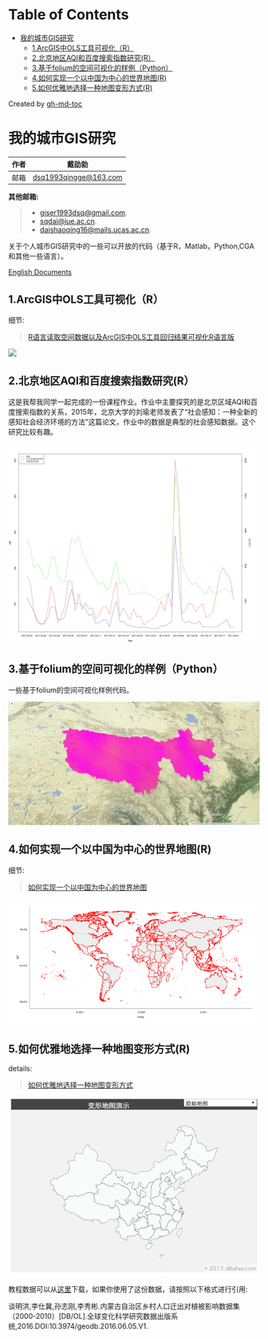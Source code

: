 Table of Contents
=================

* [我的城市GIS研究](#%E6%88%91%E7%9A%84%E5%9F%8E%E5%B8%82gis%E7%A0%94%E7%A9%B6)
  * [1\.ArcGIS中OLS工具可视化（R）](#1arcgis%E4%B8%ADols%E5%B7%A5%E5%85%B7%E5%8F%AF%E8%A7%86%E5%8C%96r)
  * [2\.北京地区AQI和百度搜索指数研究(R）](#2%E5%8C%97%E4%BA%AC%E5%9C%B0%E5%8C%BAaqi%E5%92%8C%E7%99%BE%E5%BA%A6%E6%90%9C%E7%B4%A2%E6%8C%87%E6%95%B0%E7%A0%94%E7%A9%B6r)
  * [3\.基于folium的空间可视化的样例（Python）](#3%E5%9F%BA%E4%BA%8Efolium%E7%9A%84%E7%A9%BA%E9%97%B4%E5%8F%AF%E8%A7%86%E5%8C%96%E7%9A%84%E6%A0%B7%E4%BE%8Bpython)
  * [4\.如何实现一个以中国为中心的世界地图(R)](#4%E5%A6%82%E4%BD%95%E5%AE%9E%E7%8E%B0%E4%B8%80%E4%B8%AA%E4%BB%A5%E4%B8%AD%E5%9B%BD%E4%B8%BA%E4%B8%AD%E5%BF%83%E7%9A%84%E4%B8%96%E7%95%8C%E5%9C%B0%E5%9B%BEr)
  * [5\.如何优雅地选择一种地图变形方式(R)](#5%E5%A6%82%E4%BD%95%E4%BC%98%E9%9B%85%E5%9C%B0%E9%80%89%E6%8B%A9%E4%B8%80%E7%A7%8D%E5%9C%B0%E5%9B%BE%E5%8F%98%E5%BD%A2%E6%96%B9%E5%BC%8Fr)

Created by [gh-md-toc](https://github.com/ekalinin/github-markdown-toc.go)

# 我的城市GIS研究

|作者|戴劭勍|
|---|---|
|邮箱|dsq1993qingge@163.com|

**其他邮箱:**
>* giser1993dsq@gmail.com. 
>* sqdai@iue.ac.cn. 
>* daishaoqing16@mails.ucas.ac.cn.

关于个人城市GIS研究中的一些可以开放的代码（基于R，Matlab，Python,CGA和其他一些语言）。

[English Documents](https://github.com/GISerDaiShaoqing/My-Studies-of-Urban-GIS)

## 1.ArcGIS中OLS工具可视化（R）
细节:
>[R语言读取空间数据以及ArcGIS中OLS工具回归结果可视化R语言版](https://giserdaishaoqing.github.io/2017/04/24/R%E8%AF%AD%E8%A8%80%E8%AF%BB%E5%8F%96%E7%A9%BA%E9%97%B4%E6%95%B0%E6%8D%AE%E4%BB%A5%E5%8F%8AArcGIS%E4%B8%ADOLS%E5%B7%A5%E5%85%B7%E5%9B%9E%E5%BD%92%E7%BB%93%E6%9E%9C%E5%8F%AF%E8%A7%86%E5%8C%96R%E8%AF%AD%E8%A8%80%E7%89%88/)

![](http://img.blog.csdn.net/20170425165238300?watermark/2/text/aHR0cDovL2Jsb2cuY3Nkbi5uZXQvRVNBX0RTUQ==/font/5a6L5L2T/fontsize/400/fill/I0JBQkFCMA==/dissolve/70/gravity/SouthEast)

## 2.北京地区AQI和百度搜索指数研究(R）
这是我帮我同学一起完成的一份课程作业。作业中主要探究的是北京区域AQI和百度搜索指数的关系，2015年，北京大学的刘瑜老师发表了“社会感知：一种全新的感知社会经济环境的方法”这篇论文，作业中的数据是典型的社会感知数据。这个研究比较有趣。

![](https://github.com/GISerDaiShaoqing/My-Studies-of-Urban-GIS/blob/master/2.AQI%26Search%20Index%20in%20Beijing(for%20R)/output/plot.jpg)

## 3.基于folium的空间可视化的样例（Python）
一些基于folium的空间可视化样例代码。

![](https://github.com/GISerDaiShaoqing/My-Studies-of-Urban-GIS/blob/master/3.Spatial%20visualization%20demo%20in%20folium(for%20Python)/output/windspeed.png)

## 4.如何实现一个以中国为中心的世界地图(R)
细节:
>[如何实现一个以中国为中心的世界地图](https://giserdaishaoqing.github.io/2017/11/14/%E5%A6%82%E4%BD%95%E5%AE%9E%E7%8E%B0%E4%B8%80%E4%B8%AA%E4%BB%A5%E4%B8%AD%E5%9B%BD%E4%B8%BA%E4%B8%AD%E5%BF%83%E7%9A%84%E4%B8%96%E7%95%8C%E5%9C%B0%E5%9B%BE/)

![](https://github.com/GISerDaiShaoqing/My-Studies-of-Urban-GIS/blob/master/4.How%20to%20draw%20a%20world%20map%20where%20china%20locate%20at%20the%20middle%20of%20map(for%20R)/Rproject/output/ZSXvolunteer.gif)

## 5.如何优雅地选择一种地图变形方式(R)
details:
>[如何优雅地选择一种地图变形方式](http://gisersqdai.top/2018/10/08/%E5%A6%82%E4%BD%95%E4%BC%98%E9%9B%85%E5%9C%B0%E9%80%89%E6%8B%A9%E4%B8%80%E7%A7%8D%E5%9C%B0%E5%9B%BE%E5%8F%98%E5%BD%A2%E6%96%B9%E5%BC%8F/)

![](https://github.com/GISerDaiShaoqing/My-Studies-of-Urban-GIS/blob/master/5.Choos%20a%20better%20method%20of%20cartogram(for%20R)/output/cartogram.gif)

教程数据可以从[这里](http://geodoi.ac.cn/WebCn/doi.aspx?Id=535)下载，如果你使用了这份数据，请按照以下格式进行引用:

谈明洪,李仕冀,孙志刚,李秀彬.内蒙古自治区乡村人口迁出对植被影响数据集（2000-2010）[DB/OL].全球变化科学研究数据出版系统,2016.DOI:10.3974/geodb.2016.06.05.V1.